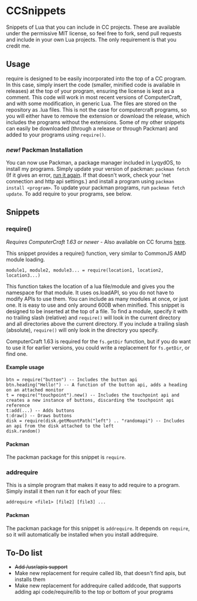 # CCSnippets
Snippets of Lua that you can include in CC projects. These are available under the permissive MIT license, so feel free to fork, send pull requests and include in your own Lua projects. The only requirement is that you credit me.

## Usage
require is designed to be easily incorporated into the top of a CC program. In this case, simply insert the code (smaller, minified code is available in releases) at the top of your program, ensuring the license is kept as a comment. This code will work in most recent versions of ComputerCraft, and with some modification, in generic Lua.
The files are stored on the repository as .lua files. This is not the case for computercraft programs, so you will either have to remove the extension or download the release, which includes the programs without the extensions. Some of my other snippets can easily be downloaded (through a release or through Packman) and added to your programs using `require()`.

### *new!* Packman Installation
You can now use Packman, a package manager included in LyqydOS, to install my programs.
Simply update your version of packman: `packman fetch` (If it gives an error, [run it again](https://github.com/lyqyd/cc-packman/issues/11). If that doesn't work, check your 'net connection and http api settings.) and install a program using `packman install <program>`.
To update your packman programs, run `packman fetch update`.
To add require to your programs, see below.

## Snippets

### require()
*Requires ComputerCraft 1.63 or newer* - Also available on CC forums [here](http://www.computercraft.info/forums2/index.php?/topic/22053-require-amd-for-cc-an-api-to-include-apis/).

This snippet provides a require() function, very similar to CommonJS AMD module loading.

    module1, module2, module3... = require(location1, location2, location3...)
    
This function takes the location of a lua file/module and gives you the namespace for that module. It uses os.loadAPI, so you do not have to modify APIs to use them. You can include as many modules at once, or just one.
It is easy to use and only around 600B when minified. This snippet is designed to be inserted at the top of a file.
To find a module, specify it with no trailing slash (relative) and `require()` will look in the current directory and all directories above the current directory. If you include a trailing slash (absolute), `require()` will only look in the directory you specify.

ComputerCraft 1.63 is required for the `fs.getDir` function, but if you do want to use it for earlier versions, you could write a replacement for `fs.getDir`, or find one.

#### Example usage
    
    btn = require("button") -- Includes the button api
    btn.heading("Hello!") -- A function of the button api, adds a heading on an attached monitor
    t = require("touchpoint").new() -- Includes the touchpoint api and creates a new instance of buttons, discarding the touchpoint api reference
    t:add(...) -- Adds buttons
    t:draw() -- Draws buttons
    disk = require(disk.getMountPath("left") .. "randomapi") -- Includes an api from the disk attached to the left
    disk.random()

#### Packman
The packman package for this snippet is `require`.

### addrequire
This is a simple program that makes it easy to add require to a program. Simply install it then run it for each of your files:

    addrequire <file1> [file2] [file3] ...

#### Packman
The packman package for this snippet is `addrequire`.
It depends on `require`, so it will automatically be installed when you install addrequire.

## To-Do list
- ~~Add /usr/apis support~~
- Make new replacement for require called lib, that doesn't find apis, but installs them
- Make new replacement for addrequire called addcode, that supports adding api code/require/lib to the top or bottom of your programs
